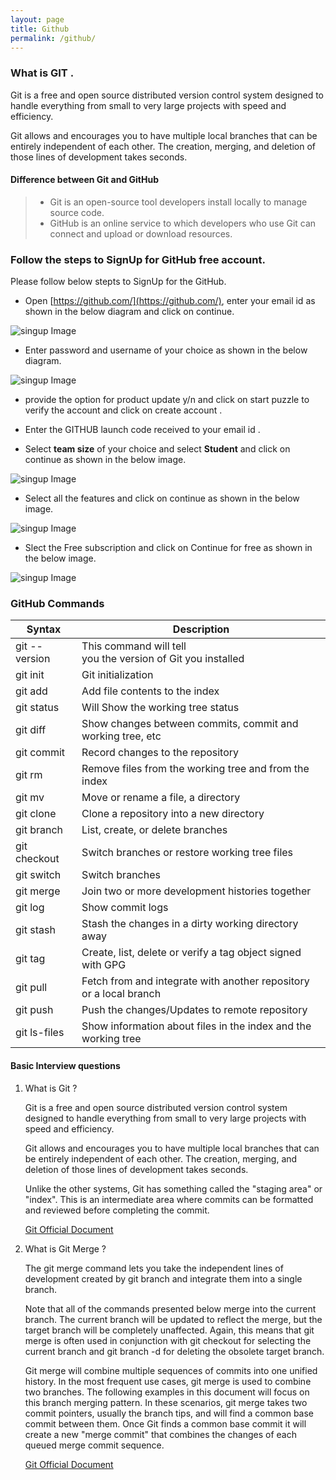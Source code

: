 ```yaml
---
layout: page
title: Github
permalink: /github/
---
```

### What is GIT .

Git is a free and open source distributed version control system designed to handle everything from small to very large projects with speed and efficiency.

Git allows and encourages you to have multiple local branches that can be entirely independent of each other. The creation, merging, and deletion of those lines of development takes seconds.


#### Difference between Git and GitHub

> - Git is an open-source tool developers install locally   to manage source code.
> - GitHub is an online service to which developers who use Git can connect and upload or download resources.

### Follow the steps to SignUp for GitHub free account.

Please follow below stepts to SignUp for the GitHub.

-  Open [https://github.com/](https://github.com/), enter your email id as shown in the below diagram and click on continue.

![singup Image](./images/signup1.png)

-  Enter password and username of your choice as shown in the below diagram.

![singup Image](./images/signup2.png)

-  provide the option for product update y/n and click on start puzzle to verify the account and click on create account .

-  Enter the GITHUB launch code received to your email id .

-  Select **team size** of your choice and select **Student** and click on continue as shown in the below image.

![singup Image](./images/signup3.png)

-  Select all the features and click on continue as shown in the below image.

![singup Image](./images/signup4.png)

-  Slect the Free subscription and click on Continue for free as shown in the below image.

![singup Image](./images/signup5.png)

### GitHub Commands

| Syntax             | Description     |
| ------------------ | --------------- |
| git --version      | This command will tell<br> you the version of Git you installed |
| git init           | Git initialization |
| git add            | Add file contents to the index |
| git status         | Will Show the working tree status|
| git diff           | Show changes between commits, commit and working tree, etc |
| git commit         | Record changes to the repository |
| git rm             | Remove files from the working tree and from the index |
| git mv             | Move or rename a file, a directory |
| git clone          | Clone a repository into a new directory |
| git branch         | List, create, or delete branches |
| git checkout       | Switch branches or restore working tree files |
| git switch         | Switch branches |
| git merge          | Join two or more development histories together |
| git log            | Show commit logs |
| git stash          | Stash the changes in a dirty working directory away |
| git tag            | Create, list, delete or verify a tag object signed with GPG |
| git pull           | Fetch from and integrate with another repository or a local branch |
| git push           | Push the changes/Updates to remote repository |
| git ls-files       | Show information about files in the index and the working tree |


#### Basic Interview questions

1. What is Git ?

    Git is a free and open source distributed version control system designed to handle everything from small to very large projects with speed and efficiency.

    Git allows and encourages you to have multiple local branches that can be entirely independent of each other. The creation, merging, and deletion of those lines of development takes seconds.

    Unlike the other systems, Git has something called the "staging area" or "index". This is an intermediate area where commits can be formatted and reviewed before completing the commit.

    [Git Official Document](https://git-scm.com/book/en/v2)

2. What is Git Merge ?

    The git merge command lets you take the independent lines of development created by git branch and integrate them into a single branch.

    Note that all of the commands presented below merge into the current branch. The current branch will be updated to reflect the merge, but the target branch will be completely unaffected. Again, this means that git merge is often used in conjunction with git checkout for selecting the current branch and git branch -d for deleting the obsolete target branch.

    Git merge will combine multiple sequences of commits into one unified history. In the most frequent use cases, git merge is used to combine two branches. The following examples in this document will focus on this branch merging pattern. In these scenarios, git merge takes two commit pointers, usually the branch tips, and will find a common base commit between them. Once Git finds a common base commit it will create a new "merge commit" that combines the changes of each queued merge commit sequence.

    [Git Official Document](https://www.atlassian.com/git/tutorials/using-branches/git-merge)


